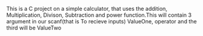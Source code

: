 This is a C project on a simple calculator, that uses the addition, Multiplication, Divison, Subtraction and power function.This will contain 3 argument in our scanf(that is To recieve inputs) ValueOne, operator and the third will be ValueTwo